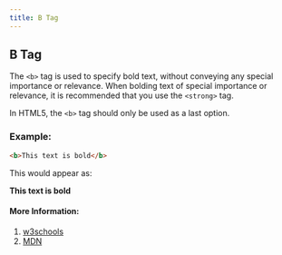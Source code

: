 ```yaml
---
title: B Tag
---
```


## B Tag

The `<b>` tag is used to specify bold text, without conveying any special importance or relevance. When bolding text of special importance or relevance, it is recommended that you use the `<strong>` tag. 

In HTML5, the `<b>` tag should only be used as a last option.

### Example:
```html
<b>This text is bold</b>
```
This would appear as:

**This text is bold**

#### More Information:
<!-- Please add any articles you think might be helpful to read before writing the article -->
1. [w3schools](https://www.w3schools.com/tags/tag_b.asp "<b> Tag: w3schools") <br />
2. [MDN](https://developer.mozilla.org/en-US/docs/Web/HTML/Element/b)
